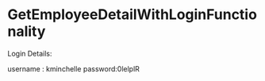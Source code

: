 # GetEmployeeDetailWithLoginFunctionality


Login Details:

username : kminchelle
password:0lelplR 
